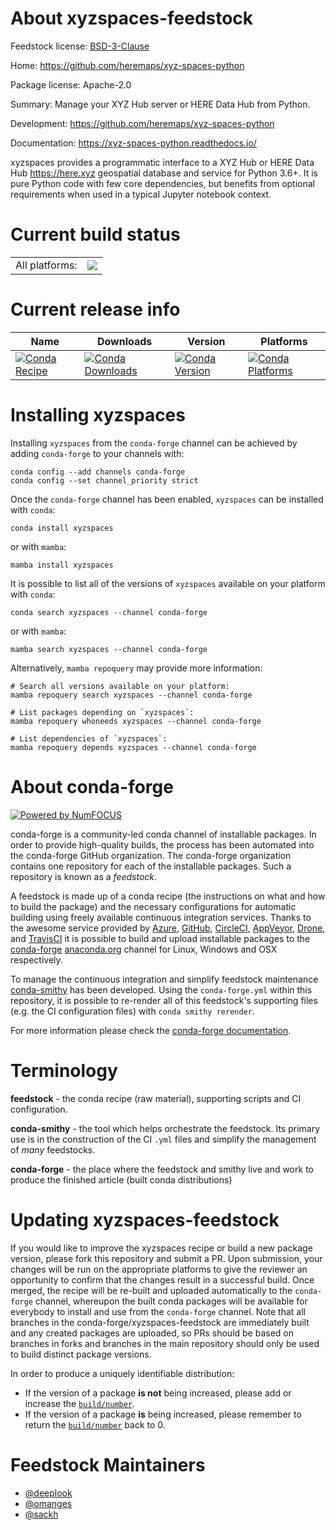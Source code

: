 About xyzspaces-feedstock
=========================

Feedstock license: [BSD-3-Clause](https://github.com/conda-forge/xyzspaces-feedstock/blob/main/LICENSE.txt)

Home: https://github.com/heremaps/xyz-spaces-python

Package license: Apache-2.0

Summary: Manage your XYZ Hub server or HERE Data Hub from Python.

Development: https://github.com/heremaps/xyz-spaces-python

Documentation: https://xyz-spaces-python.readthedocs.io/

xyzspaces provides a programmatic interface to a XYZ Hub or HERE Data Hub
<https://here.xyz> geospatial database and service for Python 3.6+. It is
pure Python code with few core dependencies, but benefits from optional
requirements when used in a typical Jupyter notebook context.


Current build status
====================


<table><tr><td>All platforms:</td>
    <td>
      <a href="https://dev.azure.com/conda-forge/feedstock-builds/_build/latest?definitionId=10606&branchName=main">
        <img src="https://dev.azure.com/conda-forge/feedstock-builds/_apis/build/status/xyzspaces-feedstock?branchName=main">
      </a>
    </td>
  </tr>
</table>

Current release info
====================

| Name | Downloads | Version | Platforms |
| --- | --- | --- | --- |
| [![Conda Recipe](https://img.shields.io/badge/recipe-xyzspaces-green.svg)](https://anaconda.org/conda-forge/xyzspaces) | [![Conda Downloads](https://img.shields.io/conda/dn/conda-forge/xyzspaces.svg)](https://anaconda.org/conda-forge/xyzspaces) | [![Conda Version](https://img.shields.io/conda/vn/conda-forge/xyzspaces.svg)](https://anaconda.org/conda-forge/xyzspaces) | [![Conda Platforms](https://img.shields.io/conda/pn/conda-forge/xyzspaces.svg)](https://anaconda.org/conda-forge/xyzspaces) |

Installing xyzspaces
====================

Installing `xyzspaces` from the `conda-forge` channel can be achieved by adding `conda-forge` to your channels with:

```
conda config --add channels conda-forge
conda config --set channel_priority strict
```

Once the `conda-forge` channel has been enabled, `xyzspaces` can be installed with `conda`:

```
conda install xyzspaces
```

or with `mamba`:

```
mamba install xyzspaces
```

It is possible to list all of the versions of `xyzspaces` available on your platform with `conda`:

```
conda search xyzspaces --channel conda-forge
```

or with `mamba`:

```
mamba search xyzspaces --channel conda-forge
```

Alternatively, `mamba repoquery` may provide more information:

```
# Search all versions available on your platform:
mamba repoquery search xyzspaces --channel conda-forge

# List packages depending on `xyzspaces`:
mamba repoquery whoneeds xyzspaces --channel conda-forge

# List dependencies of `xyzspaces`:
mamba repoquery depends xyzspaces --channel conda-forge
```


About conda-forge
=================

[![Powered by
NumFOCUS](https://img.shields.io/badge/powered%20by-NumFOCUS-orange.svg?style=flat&colorA=E1523D&colorB=007D8A)](https://numfocus.org)

conda-forge is a community-led conda channel of installable packages.
In order to provide high-quality builds, the process has been automated into the
conda-forge GitHub organization. The conda-forge organization contains one repository
for each of the installable packages. Such a repository is known as a *feedstock*.

A feedstock is made up of a conda recipe (the instructions on what and how to build
the package) and the necessary configurations for automatic building using freely
available continuous integration services. Thanks to the awesome service provided by
[Azure](https://azure.microsoft.com/en-us/services/devops/), [GitHub](https://github.com/),
[CircleCI](https://circleci.com/), [AppVeyor](https://www.appveyor.com/),
[Drone](https://cloud.drone.io/welcome), and [TravisCI](https://travis-ci.com/)
it is possible to build and upload installable packages to the
[conda-forge](https://anaconda.org/conda-forge) [anaconda.org](https://anaconda.org/)
channel for Linux, Windows and OSX respectively.

To manage the continuous integration and simplify feedstock maintenance
[conda-smithy](https://github.com/conda-forge/conda-smithy) has been developed.
Using the ``conda-forge.yml`` within this repository, it is possible to re-render all of
this feedstock's supporting files (e.g. the CI configuration files) with ``conda smithy rerender``.

For more information please check the [conda-forge documentation](https://conda-forge.org/docs/).

Terminology
===========

**feedstock** - the conda recipe (raw material), supporting scripts and CI configuration.

**conda-smithy** - the tool which helps orchestrate the feedstock.
                   Its primary use is in the construction of the CI ``.yml`` files
                   and simplify the management of *many* feedstocks.

**conda-forge** - the place where the feedstock and smithy live and work to
                  produce the finished article (built conda distributions)


Updating xyzspaces-feedstock
============================

If you would like to improve the xyzspaces recipe or build a new
package version, please fork this repository and submit a PR. Upon submission,
your changes will be run on the appropriate platforms to give the reviewer an
opportunity to confirm that the changes result in a successful build. Once
merged, the recipe will be re-built and uploaded automatically to the
`conda-forge` channel, whereupon the built conda packages will be available for
everybody to install and use from the `conda-forge` channel.
Note that all branches in the conda-forge/xyzspaces-feedstock are
immediately built and any created packages are uploaded, so PRs should be based
on branches in forks and branches in the main repository should only be used to
build distinct package versions.

In order to produce a uniquely identifiable distribution:
 * If the version of a package **is not** being increased, please add or increase
   the [``build/number``](https://docs.conda.io/projects/conda-build/en/latest/resources/define-metadata.html#build-number-and-string).
 * If the version of a package **is** being increased, please remember to return
   the [``build/number``](https://docs.conda.io/projects/conda-build/en/latest/resources/define-metadata.html#build-number-and-string)
   back to 0.

Feedstock Maintainers
=====================

* [@deeplook](https://github.com/deeplook/)
* [@omanges](https://github.com/omanges/)
* [@sackh](https://github.com/sackh/)

